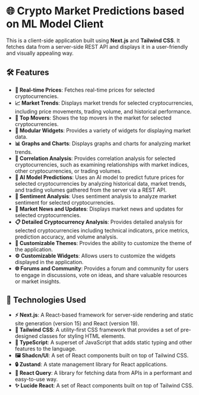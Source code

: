 # 🌐 Crypto Market Predictions based on ML Model Client

This is a client-side application built using **Next.js** and **Tailwind CSS**. It fetches data from a server-side REST API and displays it in a user-friendly and visually appealing way.

## 🛠️ Features

- **🔄 Real-time Prices**: Fetches real-time prices for selected cryptocurrencies.
- **📈 Market Trends**: Displays market trends for selected cryptocurrencies, including price movements, trading volume, and historical performance.
- **🚀 Top Movers**: Shows the top movers in the market for selected cryptocurrencies.
- **🧩 Modular Widgets**: Provides a variety of widgets for displaying market data.
- **📊 Graphs and Charts**: Displays graphs and charts for analyzing market trends.
- **🔗 Correlation Analysis**: Provides correlation analysis for selected cryptocurrencies, such as examining relationships with market indices, other cryptocurrencies, or trading volumes.
- **🤖 AI Model Predictions**: Uses an AI model to predict future prices for selected cryptocurrencies by analyzing historical data, market trends, and trading volumes gathered from the server via a REST API.
- **💬 Sentiment Analysis**: Uses sentiment analysis to analyze market sentiment for selected cryptocurrencies.
- **📰 Market News and Updates**: Displays market news and updates for selected cryptocurrencies.
- **📋 Detailed Cryptocurrency Analysis**: Provides detailed analysis for selected cryptocurrencies including technical indicators, price metrics, prediction accuracy, and volume analysis.
- **🎨 Customizable Themes**: Provides the ability to customize the theme of the application.
- **⚙️ Customizable Widgets**: Allows users to customize the widgets displayed in the application.
- **🌐 Forums and Community**: Provides a forum and community for users to engage in discussions, vote on ideas, and share valuable resources or market insights.

## 🧰 Technologies Used

- **⚡ Next.js**: A React-based framework for server-side rendering and static site generation (version 15) and React (version 19).
- **🎨 Tailwind CSS**: A utility-first CSS framework that provides a set of pre-designed classes for styling HTML elements.
- **📘 TypeScript**: A superset of JavaScript that adds static typing and other features to the language.
- **🖼️ Shadcn/UI**: A set of React components built on top of Tailwind CSS.
- **🔒 Zustand**: A state management library for React applications.
- **📡 React Query**: A library for fetching data from APIs in a performant and easy-to-use way.
- **✨ Lucide React**: A set of React components built on top of Tailwind CSS.
